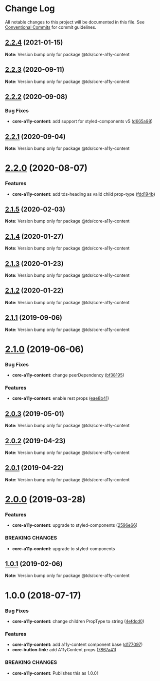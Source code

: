 # Change Log

All notable changes to this project will be documented in this file.
See [Conventional Commits](https://conventionalcommits.org) for commit guidelines.

## [2.2.4](https://github.com/telusdigital/tds/compare/@tds/core-a11y-content@2.2.3...@tds/core-a11y-content@2.2.4) (2021-01-15)

**Note:** Version bump only for package @tds/core-a11y-content





## [2.2.3](https://github.com/telusdigital/tds/compare/@tds/core-a11y-content@2.2.2...@tds/core-a11y-content@2.2.3) (2020-09-11)

**Note:** Version bump only for package @tds/core-a11y-content





## [2.2.2](https://github.com/telusdigital/tds/compare/@tds/core-a11y-content@2.2.1...@tds/core-a11y-content@2.2.2) (2020-09-08)


### Bug Fixes

* **core-a11y-content:** add support for styled-components v5 ([d665a98](https://github.com/telusdigital/tds/commit/d665a98e85c91eb7b111e8230c767c0d7fbe04f5))





## [2.2.1](https://github.com/telusdigital/tds/compare/@tds/core-a11y-content@2.2.0...@tds/core-a11y-content@2.2.1) (2020-09-04)

**Note:** Version bump only for package @tds/core-a11y-content





# [2.2.0](https://github.com/telusdigital/tds/compare/@tds/core-a11y-content@2.1.5...@tds/core-a11y-content@2.2.0) (2020-08-07)


### Features

* **core-a11y-content:** add tds-heading as valid child prop-type ([fdd194b](https://github.com/telusdigital/tds/commit/fdd194b6ac24f4d9111d198af55a5db2edb450f4))





## [2.1.5](https://github.com/telusdigital/tds/compare/@tds/core-a11y-content@2.1.4...@tds/core-a11y-content@2.1.5) (2020-02-03)

**Note:** Version bump only for package @tds/core-a11y-content





## [2.1.4](https://github.com/telusdigital/tds/compare/@tds/core-a11y-content@2.1.3...@tds/core-a11y-content@2.1.4) (2020-01-27)

**Note:** Version bump only for package @tds/core-a11y-content





## [2.1.3](https://github.com/telusdigital/tds/compare/@tds/core-a11y-content@2.1.2...@tds/core-a11y-content@2.1.3) (2020-01-23)

**Note:** Version bump only for package @tds/core-a11y-content





## [2.1.2](https://github.com/telusdigital/tds/compare/@tds/core-a11y-content@2.1.1...@tds/core-a11y-content@2.1.2) (2020-01-22)

**Note:** Version bump only for package @tds/core-a11y-content





## [2.1.1](https://github.com/telusdigital/tds/compare/@tds/core-a11y-content@2.1.0...@tds/core-a11y-content@2.1.1) (2019-09-06)

**Note:** Version bump only for package @tds/core-a11y-content





# [2.1.0](https://github.com/telusdigital/tds/compare/@tds/core-a11y-content@2.0.3...@tds/core-a11y-content@2.1.0) (2019-06-06)


### Bug Fixes

* **core-a11y-content:** change peerDependency ([bf38195](https://github.com/telusdigital/tds/commit/bf38195))


### Features

* **core-a11y-content:** enable rest props ([eae8b41](https://github.com/telusdigital/tds/commit/eae8b41))





## [2.0.3](https://github.com/telusdigital/tds/compare/@tds/core-a11y-content@2.0.2...@tds/core-a11y-content@2.0.3) (2019-05-01)

**Note:** Version bump only for package @tds/core-a11y-content





## [2.0.2](https://github.com/telusdigital/tds/compare/@tds/core-a11y-content@2.0.1...@tds/core-a11y-content@2.0.2) (2019-04-23)

**Note:** Version bump only for package @tds/core-a11y-content





## [2.0.1](https://github.com/telusdigital/tds/compare/@tds/core-a11y-content@2.0.0...@tds/core-a11y-content@2.0.1) (2019-04-22)

**Note:** Version bump only for package @tds/core-a11y-content





# [2.0.0](https://github.com/telusdigital/tds/compare/@tds/core-a11y-content@1.0.1...@tds/core-a11y-content@2.0.0) (2019-03-28)


### Features

* **core-a11y-content:** upgrade to styled-components ([2596e66](https://github.com/telusdigital/tds/commit/2596e66))


### BREAKING CHANGES

* **core-a11y-content:** upgrade to styled-components





## [1.0.1](https://github.com/telusdigital/tds/compare/@tds/core-a11y-content@1.0.0...@tds/core-a11y-content@1.0.1) (2019-02-06)

**Note:** Version bump only for package @tds/core-a11y-content





<a name="1.0.0"></a>
# 1.0.0 (2018-07-17)


### Bug Fixes

* **core-a11y-content:** change children PropType to string ([4efdcd0](https://github.com/telusdigital/tds/commit/4efdcd0))


### Features

* **core-a11y-content:** add a11y-content component base ([d177097](https://github.com/telusdigital/tds/commit/d177097))
* **core-button-link:** add A11yContent props ([7867a41](https://github.com/telusdigital/tds/commit/7867a41))


### BREAKING CHANGES

* **core-a11y-content:** Publishes this as 1.0.0!
